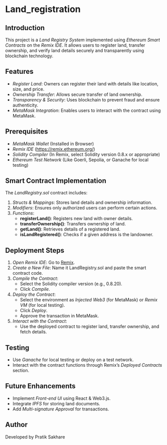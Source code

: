 # Land_registration

## Introduction
This project is a *Land Registry System* implemented using *Ethereum Smart Contracts* on the *Remix IDE*. It allows users to register land, transfer ownership, and verify land details securely and transparently using blockchain technology.

## Features
- *Register Land*: Owners can register their land with details like location, size, and price.
- *Ownership Transfer*: Allows secure transfer of land ownership.
- *Transparency & Security*: Uses blockchain to prevent fraud and ensure authenticity.
- *MetaMask Integration*: Enables users to interact with the contract using MetaMask.

## Prerequisites
- *MetaMask Wallet* (Installed in Browser)
- *Remix IDE* (https://remix.ethereum.org/)
- *Solidity Compiler* (In Remix, select Solidity version 0.8.x or appropriate)
- *Ethereum Test Network* (Like Goerli, Sepolia, or Ganache for local testing)

## Smart Contract Implementation
The *LandRegistry.sol* contract includes:
1. *Structs & Mappings*: Stores land details and ownership information.
2. *Modifiers*: Ensures only authorized users can perform certain actions.
3. *Functions*:
   - **registerLand()**: Registers new land with owner details.
   - **transferOwnership()**: Transfers ownership of land.
   - **getLand()**: Retrieves details of a registered land.
   - **isLandRegistered()**: Checks if a given address is the landowner.

## Deployment Steps
1. *Open Remix IDE*: Go to [Remix](https://remix.ethereum.org/).
2. *Create a New File*: Name it LandRegistry.sol and paste the smart contract code.
3. *Compile the Contract*:
   - Select the Solidity compiler version (e.g., 0.8.20).
   - Click *Compile*.
4. *Deploy the Contract*:
   - Select the environment as *Injected Web3* (for MetaMask) or *Remix VM* (for local testing).
   - Click *Deploy*.
   - Approve the transaction in MetaMask.
5. *Interact with the Contract*:
   - Use the deployed contract to register land, transfer ownership, and fetch details.

## Testing
- Use *Ganache* for local testing or deploy on a test network.
- Interact with the contract functions through Remix’s *Deployed Contracts* section.

## Future Enhancements
- Implement *Front-end UI* using React & Web3.js.
- Integrate *IPFS* for storing land documents.
- Add *Multi-signature Approval* for transactions.

## Author
Developed by Pratik Sakhare
